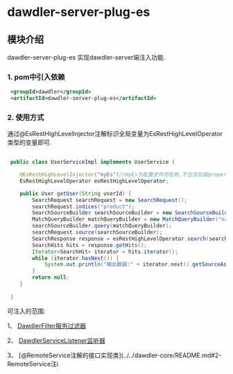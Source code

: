 # dawdler-server-plug-es

## 模块介绍

dawdler-server-plug-es 实现dawdler-server端注入功能.

### 1. pom中引入依赖

```xml
 <groupId>dawdler</groupId>
 <artifactId>dawdler-server-plug-es</artifactId>
```

### 2. 使用方式

通过@EsRestHighLevelInjector注解标识全局变量为EsRestHighLevelOperator类型的变量即可.

```java
 
 public class UserServiceImpl implements UserService {

    @EsRestHighLevelInjector("myEs")//myEs为配置文件的名称,不包含后缀properties
    EsRestHighLevelOperator esRestHighLevelOperator;

    public User getUser(String userId) {
        SearchRequest searchRequest = new SearchRequest();
        searchRequest.indices("product");
        SearchSourceBuilder searchSourceBuilder = new SearchSourceBuilder();
        MatchQueryBuilder matchQueryBuilder = new MatchQueryBuilder("name", "电冰箱");
        searchSourceBuilder.query(matchQueryBuilder);
        searchRequest.source(searchSourceBuilder);
        SearchResponse response = esRestHighLevelOperator.search(searchRequest, RequestOptions.DEFAULT);//使用esRestHighLevelOperator对象
        SearchHits hits = response.getHits();
        Iterator<SearchHit> iterator = hits.iterator();
        while (iterator.hasNext()) {
            System.out.println("输出数据:" + iterator.next().getSourceAsString());
        }
        return null;
    }
 
 }

```

可注入的范围:

1、 [DawdlerFilter服务过滤器](../../dawdler-server/README.md#4-dawdler服务过滤器)

2、 [DawdlerServiceListener监听器](../../dawdler-server/README.md#3-dawdler服务器启动销毁监听器)

3、 [@RemoteService注解的接口实现类](../../dawdler-core/README.md#2-RemoteService注i